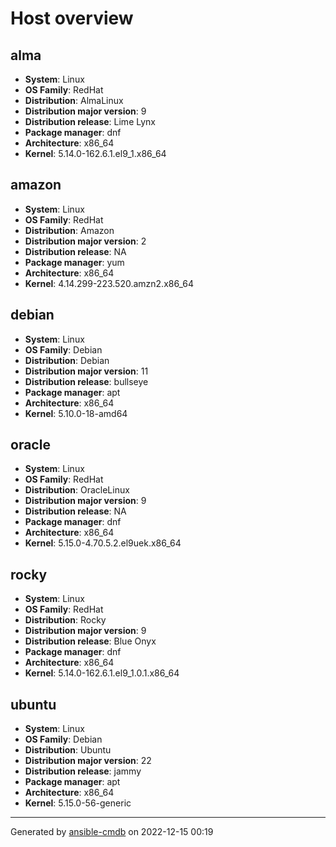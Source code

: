 Host overview
===================

alma
-------------------

* **System**: Linux
* **OS Family**: RedHat
* **Distribution**: AlmaLinux
* **Distribution major version**: 9
* **Distribution release**: Lime Lynx
* **Package manager**: dnf
* **Architecture**: x86_64
* **Kernel**: 5.14.0-162.6.1.el9_1.x86_64

amazon
-------------------

* **System**: Linux
* **OS Family**: RedHat
* **Distribution**: Amazon
* **Distribution major version**: 2
* **Distribution release**: NA
* **Package manager**: yum
* **Architecture**: x86_64
* **Kernel**: 4.14.299-223.520.amzn2.x86_64

debian
-------------------

* **System**: Linux
* **OS Family**: Debian
* **Distribution**: Debian
* **Distribution major version**: 11
* **Distribution release**: bullseye
* **Package manager**: apt
* **Architecture**: x86_64
* **Kernel**: 5.10.0-18-amd64

oracle
-------------------

* **System**: Linux
* **OS Family**: RedHat
* **Distribution**: OracleLinux
* **Distribution major version**: 9
* **Distribution release**: NA
* **Package manager**: dnf
* **Architecture**: x86_64
* **Kernel**: 5.15.0-4.70.5.2.el9uek.x86_64

rocky
-------------------

* **System**: Linux
* **OS Family**: RedHat
* **Distribution**: Rocky
* **Distribution major version**: 9
* **Distribution release**: Blue Onyx
* **Package manager**: dnf
* **Architecture**: x86_64
* **Kernel**: 5.14.0-162.6.1.el9_1.0.1.x86_64

ubuntu
-------------------

* **System**: Linux
* **OS Family**: Debian
* **Distribution**: Ubuntu
* **Distribution major version**: 22
* **Distribution release**: jammy
* **Package manager**: apt
* **Architecture**: x86_64
* **Kernel**: 5.15.0-56-generic


---------------

Generated by [ansible-cmdb](https://github.com/fboender/ansible-cmdb) on 2022-12-15 00:19
